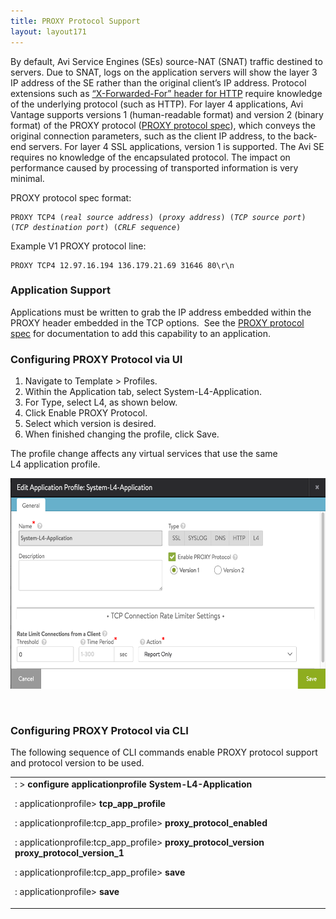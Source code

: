 ```yaml
---
title: PROXY Protocol Support
layout: layout171
---
```

By default, Avi Service Engines (SEs) source-NAT (SNAT) traffic destined to servers. Due to SNAT, logs on the application servers will show the layer 3 IP address of the SE rather than the original client’s IP address. Protocol extensions such as <a href="/docs/17.1/x-forwarded-for-header-insertion/">“X-Forwarded-For” header for HTTP</a> require knowledge of the underlying protocol (such as HTTP). For layer 4 applications, Avi Vantage supports versions 1 (human-readable format) and version 2 (binary format) of the PROXY protocol (<a href="http://www.haproxy.org/download/1.5/doc/proxy-protocol.txt">PROXY protocol spec</a>), which conveys the original connection parameters, such as the client IP address, to the back-end servers. For layer 4 SSL applications, version 1 is supported. The Avi SE requires no knowledge of the encapsulated protocol. The impact on performance caused by processing of transported information is very minimal.

PROXY protocol spec format:

<pre pre="" class="command-line language-bash" data-user="aviuser" data-host="avihost" data-output="1-100"><code>PROXY TCP4 (<em>real source address</em>) (<em>proxy address</em>) (<em>TCP source port</em>) (<em>TCP destination port</em>) (<em>CRLF sequence</em>)</code></pre> 

Example V1 PROXY protocol line:

<pre pre="" class="command-line language-bash"><code>PROXY TCP4 12.97.16.194 136.179.21.69 31646 80\r\n
</code></pre> 

### Application Support

Applications must be written to grab the IP address embedded within the PROXY header embedded in the TCP options.  See the <a href="http://www.haproxy.org/download/1.5/doc/proxy-protocol.txt">PROXY protocol spec</a> for documentation to add this capability to an application.

### Configuring PROXY Protocol via UI

<ol> 
 <li>Navigate to Template &gt; Profiles.</li> 
 <li>Within the Application tab, select System-L4-Application.</li> 
 <li>For Type, select L4, as shown below.</li> 
 <li>Click Enable PROXY Protocol.</li> 
 <li>Select which version is desired.</li> 
 <li>When finished changing the profile, click Save.</li> 
</ol> 

The profile change affects any virtual services that use the same L4 application profile.

<a href="img/Screen-Shot-2016-07-18-at-11.10.53-AM.png"><img class="alignnone wp-image-11123" src="img/Screen-Shot-2016-07-18-at-11.10.53-AM.png" alt="Screen Shot 2016-07-18 at 11.10.53 AM" width="600" height="337"></a>

 

### Configuring PROXY Protocol via CLI

The following sequence of CLI commands enable PROXY protocol support and protocol version to be used.

<table class="table table-hover table table-bordered table-hover">  
<tbody>  
<tr>  
<td><span style="font-weight: 400;">: &gt; </span><b>configure applicationprofile System-L4-Application</b><p></p> <p><span style="font-weight: 400;">: applicationprofile&gt; </span><b>tcp_app_profile</b></p> <p><span style="font-weight: 400;">: applicationprofile:tcp_app_profile&gt; </span><b>proxy_protocol_enabled</b></p> <p><span style="font-weight: 400;">: applicationprofile:tcp_app_profile&gt; </span><b>proxy_protocol_version proxy_protocol_version_1</b></p> <p><span style="font-weight: 400;">: applicationprofile:tcp_app_profile&gt; </span><b>save</b></p> <p><span style="font-weight: 400;">: applicationprofile&gt; </span><b>save</b></p></td>
</tr>
</tbody>
</table> 